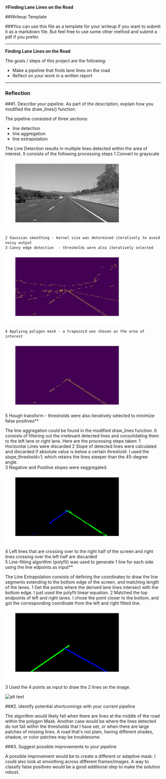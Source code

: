 #**Finding Lane Lines on the Road** 

##Writeup Template

###You can use this file as a template for your writeup if you want to submit it as a markdown file. But feel free to use some other method and submit a pdf if you prefer.

---

**Finding Lane Lines on the Road**

The goals / steps of this project are the following:
* Make a pipeline that finds lane lines on the road
* Reflect on your work in a written report


[//]: # (Image References)

[image1]: ./examples/grayscale.jpg "Grayscale"
[image2]: ./examples/canny.jpg "Canny"
[image3]: ./examples/poly_mask.jpg "Polygon Mask"
[image4]: ./examples/LR_lines.jpg "Left and Right Lines"
[image5]: ./examples/mismatch_top.jpg "Overlap"
[image6]: ./examples/match.jpg "Matched"
[image7]: ./examples/match_red.jpg "Final Image"

---

### Reflection

###1. Describe your pipeline. As part of the description, explain how you modified the draw_lines() function.

The pipeline consisted of three sections:
- line detection
- line aggregation
- line extrapolation

 The Line Detection results in multiple lines detected within the area of interest. 
 It consists of the following processing steps
    1 Convert to grayscale
    
![alt text][image1]    

    2 Gaussian smoothing - kernel size was determined iteratively to avoid noisy output
    3 Canny edge detection  - thresholds were also iteratively selected
    
![alt text][image2]    

    4 Applying polygon mask - a trapezoid was chosen as the area of interest
    
![alt text][image3]    
    5 Hough transform - thresholds were also iteratively selected to minimize false positives**

The line aggregation could be found in the modified draw_lines function.
It consists of filtering out the irrelevant detected lines and consolidating them to the left lane or right lane. 
Here are the processing steps taken:
   1 Horizontal Lines were discarded
   2 Slope of detected lines were calculated and discarded if absolute value is below a certain threshold. 
       I used the slope_threshold=1, which retains the lines steeper than the 45-degree angle.       
   3 Negative and Positive slopes were seggregated.
   
![alt text][image4]   

   4 Left lines that are crossing over to the right half of the screen and right lines crossing over the left half are discarded  
   5 Line-fitting algorithm (polyfit) was used to generate 1 line for each side using the line edpoints as input**


The Line Extrapolation consists of defining the coordinates to draw the line segments extending to the 
bottom edge of the screen, and matching length of the lanes.
   1 Get the points where the derived lane lines intersect with the bottom edge. I just used the polyfit linear equation.
   2 Matched the top endpoints of left and right lanes. I chose the point closer to the bottom, and got the corresponding 
      coordinate from the left and right fitted line.

![alt text][image5]

   3 Used the 4 points as input to draw the 2 lines on the image.

![alt text][image6]

###2. Identify potential shortcomings with your current pipeline


The algorithm would likely fail when there are lines at the middle of the road within the polygon Mask. 
Another case would be where the lines detected do not fall within the thresholds that I have set, or when there are large patches of missing lines. 
A road that's not plain, having different shades, shadow, or color patches may be troublesome. 

###3. Suggest possible improvements to your pipeline

A possible improvement would be to create a different or adaptive mask.
I could also look at smoothing across different frames/images.
A way to classify false positives would be a good additional step to make the solution robust.

